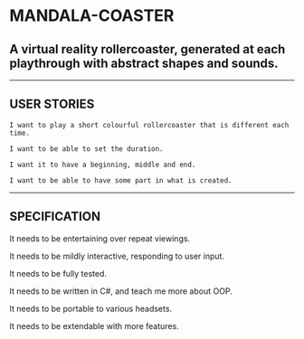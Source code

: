 # MANDALA-COASTER

## A virtual reality rollercoaster, generated at each playthrough with abstract shapes and sounds.

---

## USER STORIES

```
I want to play a short colourful rollercoaster that is different each time.
```
```
I want to be able to set the duration.
```
```
I want it to have a beginning, middle and end.
```
```
I want to be able to have some part in what is created.
```

---

## SPECIFICATION

It needs to be entertaining over repeat viewings.

It needs to be mildly interactive, responding to user input.

It needs to be fully tested.

It needs to be written in C#, and teach me more about OOP.

It needs to be portable to various headsets.

It needs to be extendable with more features.
